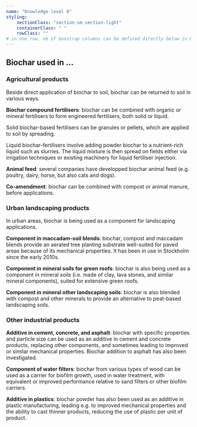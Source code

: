 ```yaml
---
name: "Knowledge level 0"
styling:
    sectionClass: "section-sm section-light"
    containerClass: " "
    rowClass: ""
# in one row, nb of boostrap columns can be defined directly below in HTML
---
```


## **Biochar used in ...**

<div class="col-md-4">

### **Agricultural products**

Beside direct application of biochar to soil, biochar can be returned to soil in various ways.

**Biochar compound fertilisers**: biochar can be combined with organic or mineral fertilisers to form engineered fertilisers, both solid or liquid. 

Solid biochar-based fertilisers can be granules or pellets, which are applied to soil by spreading. 

Liquid biochar-fertilisers involve adding powder biochar to a nutrient-rich liquid such as slurries. The liquid mixture is then spread on fields either via irrigation techniques or existing machinery for liquid fertiliser injection.

**Animal feed**: several companies have developped biochar animal feed (e.g. poultry, dairy, horse, but also cats and dogs). 

**Co-amendment**: biochar can be combined with compost or animal manure, before applications. 

</div>

<div class="col-md-4">

### **Urban landscaping products**

In urban areas, biochar is being used as a component for landscaping applications. 

**Component in maccadam-soil blends**: biochar, compost and maccadam blends provide an aerated tree planting substrate well-suited for paved areas because of its mechanical properties. It has been in use in Stockholm since the early 2010s.

**Component in mineral soils for green roofs**: biochar is also being used as a component in mineral soils (i.e. made of clay, lava stones, and similar mineral components), suited for extensive green roofs. 

**Component in mineral other landscaping soils**: biochar is also blended with compost and other minerals to provide an alternative to peat-based landscaping soils.

</div>

<div class="col-md-4">

### **Other industrial products**

**Additive in cement, concrete, and asphalt**: biochar with specific properties and particle size can be used as an additive in cement and concrete products, replacing other components, and sometimes leading to improved or similar mechanical properties. Biochar addition to asphalt has also been investigated.

**Component of water filters**: biochar from various types of wood can be used as a carrier for biofilm growth, used in water treatment, with equivalent or improved performance relative to sand filters or other biofilm carriers.

**Additive in plastics**: biochar powder has also been used as an additive in plastic manufacturing, leading e.g. to improved mechanical properties and the ability to cast thinner products, reducing the use of plastic per unit of product. 

</div>

<div class="col-md-12">


</div>